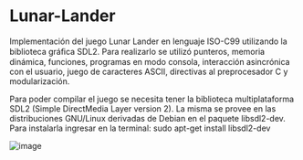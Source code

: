# Lunar-Lander
Implementación del juego Lunar Lander en lenguaje ISO-C99 utilizando la biblioteca gráﬁca SDL2. Para realizarlo se utilizó  punteros, memoria dinámica, funciones, programas en modo consola, interacción asincrónica con el usuario, juego de caracteres ASCII, directivas al preprocesador C y modularización.

Para poder compilar el juego se necesita tener la biblioteca multiplataforma SDL2 (Simple DirectMedia Layer version 2). 
La misma se provee en las distribuciones GNU/Linux derivadas de Debian en el paquete libsdl2-dev. Para instalarla ingresar en la terminal:
sudo apt-get install libsdl2-dev

![image](https://user-images.githubusercontent.com/50753891/106317094-88609680-624c-11eb-9022-537eefe9425d.png)
